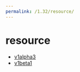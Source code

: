 ```yaml
---
permalink: /1.32/resource/
---
```


# resource



* [v1alpha3](v1alpha3/index.md)
* [v1beta1](v1beta1/index.md)